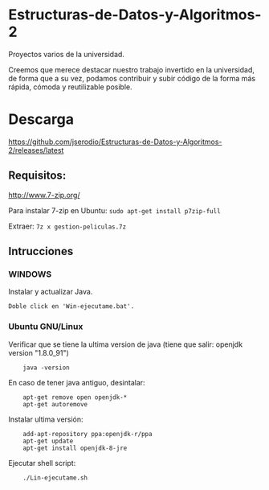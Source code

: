 # Estructuras-de-Datos-y-Algoritmos-2
Proyectos varios de la universidad.

Creemos que merece destacar nuestro trabajo invertido en la universidad, de forma que a su vez, podamos contribuir y subir código de la forma más rápida, cómoda y reutilizable posible.

# **Descarga**
https://github.com/jserodio/Estructuras-de-Datos-y-Algoritmos-2/releases/latest

## Requisitos:
http://www.7-zip.org/

Para instalar 7-zip en Ubuntu:
``sudo apt-get install p7zip-full``

Extraer:
``7z x gestion-peliculas.7z``

## Intrucciones
### WINDOWS
Instalar y actualizar Java.  

	Doble click en 'Win-ejecutame.bat'.
	
### Ubuntu GNU/Linux
Verificar que se tiene la ultima version de java (tiene que salir: openjdk version "1.8.0_91")  

		java -version
	
En caso de tener java antiguo, desintalar:  

		apt-get remove open openjdk-*
		apt-get autoremove
	
Instalar ultima versión:  

		add-apt-repository ppa:openjdk-r/ppa
		apt-get update
		apt-get install openjdk-8-jre
		
Ejecutar shell script:  

		./Lin-ejecutame.sh
